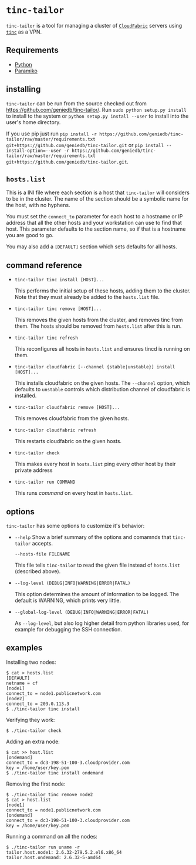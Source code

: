 
`tinc-tailor`
=============

`tinc-tailor` is a tool for managing a cluster of
[`CloudFabric`](http://www.geniedb.com/) servers using
[`tinc`](http://www.tinc-vpn.org/) as a VPN.


Requirements
------------
* [Python](http://www.python.org/)
* [Paramiko](http://www.lag.net/paramiko/)

installing
----------

`tinc-tailor` can be run from the source checked out from
<https://github.com/geniedb/tinc-tailor/>.  Run `sudo python setup.py install`
to install to the system or `python setup.py install --user` to install into
the user's home directory.

If you use pip just run
`pip install -r https://github.com/geniedb/tinc-tailor/raw/master/requirements.txt git+https://github.com/geniedb/tinc-tailor.git`
or
`pip install --install-option=--user -r https://github.com/geniedb/tinc-tailor/raw/master/requirements.txt git+https://github.com/geniedb/tinc-tailor.git`.

`hosts.list`
------------

This is a INI file where each section is a host that `tinc-tailor` will
considers to be in the cluster.  The name of the section should be a symbolic
name for the host, with no hyphens.

You must set the `connect_to` parameter for each host to a hostname or IP
address that all the other hosts and your workstation can use to find that
host. This parameter defaults to the section name, so if that is a hostname
you are good to go.

You may also add a `[DEFAULT]` section which sets defaults for all hosts.


command reference
-----------------

*  `tinc-tailor tinc install [HOST]...`

   This performs the initial setup of these hosts, adding them to the cluster.
   Note that they must already be added to the `hosts.list` file. 

*  `tinc-tailor tinc remove [HOST]...`

   This removes the given hosts from the cluster, and removes tinc from them.
   The hosts should be removed from `hosts.list` after this is run.

*  `tinc-tailor tinc refresh`

   This reconfigures all hosts in `hosts.list` and ensures tincd is running on
   them.

*  `tinc-tailor cloudfabric [--channel {stable|unstable}] install [HOST]...`

   This installs cloudfabric on the given hosts.  The `--channel` option, which
   defaults to `unstable` controls which distribution channel of cloudfabric is
   installed.

*  `tinc-tailor cloudfabric remove [HOST]...`

   This removes cloudfabric from the given hosts.

*  `tinc-tailor cloudfabric refresh`

   This restarts cloudfabric on the given hosts.

*  `tinc-tailor check`

   This makes every host in `hosts.list` ping every other host by their private
   address

*  `tinc-tailor run COMMAND`

    This runs *command* on every host in `hosts.list`.
   

options
-------

`tinc-tailor` has some options to customize it's behavior:

*  `--help`
   Show a brief summary of the options and comamnds that `tinc-tailor` accepts.

   `--hosts-file FILENAME`
   
   This file tells `tinc-tailor` to read the given file instead of `hosts.list`
   (described above).

*  `--log-level (DEBUG|INFO|WARNING|ERROR|FATAL)`

   This option determines the amount of information to be logged. The default
   is WARNING, which prints very little.

*  `--global-log-level (DEBUG|INFO|WARNING|ERROR|FATAL)`

   As `--log-level`, but also log higher detail from python libraries used, for
   example for debugging the SSH connection.

examples
--------

Installing two nodes:

    $ cat > hosts.list
    [DEFAULT]
    netname = cf
    [node1]
    connect_to = node1.publicnetwork.com
    [node2]
    connect_to = 203.0.113.3
    $ ./tinc-tailor tinc install

Verifying they work:

    $ ./tinc-tailor check

Adding an extra node:

    $ cat >> host.list
    [ondemand]
    connect_to = dc3-198-51-100-3.cloudprovider.com
    key = /home/user/key.pem
    $ ./tinc-tailor tinc install ondemand

Removing the first node:

    $ ./tinc-tailor tinc remove node2
    $ cat > host.list
    [node1]
    connect_to = node1.publicnetwork.com
    [ondemand]
    connect_to = dc3-198-51-100-3.cloudprovider.com
    key = /home/user/key.pem

Running a command on all the nodes:

    $ ./tinc-tailor run uname -r
    tailor.host.node1: 2.6.32-279.5.2.el6.x86_64
    tailor.host.ondemand: 2.6.32-5-amd64
